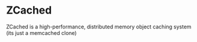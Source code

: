 # ZCached
ZCached is a high-performance, distributed memory object caching system (its just a memcached clone)

